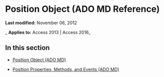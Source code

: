
# Position Object (ADO MD Reference)

 **Last modified:** November 06, 2012

 _ **Applies to:** Access 2013 | Access 2016_

## In this section


- [Position Object (ADO MD)](f8d33cbf-6196-cce4-a140-75521677f1f4.md)
    
- [Position Properties, Methods, and Events (ADO MD)](b1d770c4-82ae-1536-ff60-638c11882087.md)
    
